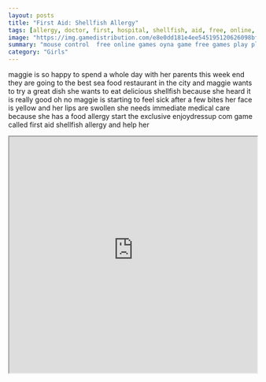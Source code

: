 ```yaml
---
layout: posts
title: "First Aid: Shellfish Allergy"
tags: [allergy, doctor, first, hospital, shellfish, aid, free, online, games, oyna, game, free, games, play, play, games]
image: "https://img.gamedistribution.com/e8e0dd181e4ee545195120626098bfba.jpg"
summary: "mouse control  free online games oyna game free games play play games"
category: "Girls"
---
```


maggie is so happy to spend a whole day with her parents this week end they are going to the best sea food restaurant in the city and maggie wants to try a great dish she wants to eat delicious shellfish because she heard it is really good oh no maggie is starting to feel sick after a few bites her face is yellow and her lips are swollen she needs immediate medical care because she has a food allergy start the exclusive enjoydressup com game called first aid shellfish allergy and help her

<iframe width="100%" height="480px;" src="https://flash.gamedistribution.com?game=e8e0dd181e4ee545195120626098bfba"></iframe>